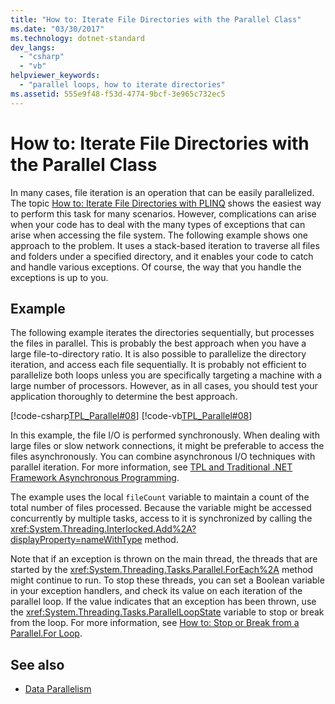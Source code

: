```yaml
---
title: "How to: Iterate File Directories with the Parallel Class"
ms.date: "03/30/2017"
ms.technology: dotnet-standard
dev_langs: 
  - "csharp"
  - "vb"
helpviewer_keywords: 
  - "parallel loops, how to iterate directories"
ms.assetid: 555e9f48-f53d-4774-9bcf-3e965c732ec5
---
```

# How to: Iterate File Directories with the Parallel Class
In many cases, file iteration is an operation that can be easily parallelized. The topic [How to: Iterate File Directories with PLINQ](how-to-iterate-file-directories-with-plinq.md) shows the easiest way to perform this task for many scenarios. However, complications can arise when your code has to deal with the many types of exceptions that can arise when accessing the file system. The following example shows one approach to the problem. It uses a stack-based iteration to traverse all files and folders under a specified directory, and it enables your code to catch and handle various exceptions. Of course, the way that you handle the exceptions is up to you.  
  
## Example  
 The following example iterates the directories sequentially, but processes the files in parallel. This is probably the best approach when you have a large file-to-directory ratio. It is also possible to parallelize the directory iteration, and access each file sequentially. It is probably not efficient to parallelize both loops unless you are specifically targeting a machine with a large number of processors. However, as in all cases, you should test your application thoroughly to determine the best approach.  
  
 [!code-csharp[TPL_Parallel#08](../../../samples/snippets/csharp/VS_Snippets_Misc/tpl_parallel/cs/parallel_file.cs#08)]
 [!code-vb[TPL_Parallel#08](../../../samples/snippets/visualbasic/VS_Snippets_Misc/tpl_parallel/vb/fileiteration08.vb#08)]  
  
 In this example, the file I/O is performed synchronously. When dealing with large files or slow network connections, it might be preferable to access the files asynchronously. You can combine asynchronous I/O techniques with parallel iteration. For more information, see [TPL and Traditional .NET Framework Asynchronous Programming](tpl-and-traditional-async-programming.md).  
  
 The example uses the local `fileCount` variable to maintain a count of the total number of files processed. Because the variable might be accessed concurrently by multiple tasks, access to it is synchronized by calling the <xref:System.Threading.Interlocked.Add%2A?displayProperty=nameWithType> method.  
  
 Note that if an exception is thrown on the main thread, the threads that are started by the <xref:System.Threading.Tasks.Parallel.ForEach%2A> method might continue to run. To stop these threads, you can set a Boolean variable in your exception handlers, and check its value on each iteration of the parallel loop. If the value indicates that an exception has been thrown, use the <xref:System.Threading.Tasks.ParallelLoopState> variable to stop or break from the loop. For more information, see [How to: Stop or Break from a Parallel.For Loop](https://docs.microsoft.com/previous-versions/dotnet/netframework-4.0/dd460721(v=vs.100)).  
  
## See also

- [Data Parallelism](data-parallelism-task-parallel-library.md)
